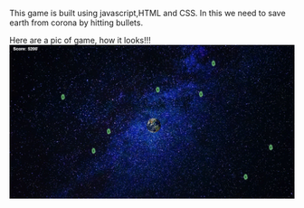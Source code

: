 This game is built using javascript,HTML and CSS. In this we need to save earth from corona by hitting bullets.

Here are a pic of game, how it looks!!!
![Alt text](images/gamepic.PNG "a title")